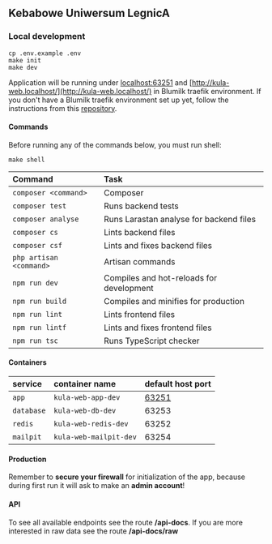 ## Kebabowe Uniwersum LegnicA

### Local development
```
cp .env.example .env
make init
make dev
```
Application will be running under [localhost:63251](localhost:63251) and [http://kula-web.localhost/](http://kula-web.localhost/) in Blumilk traefik environment. If you don't have a Blumilk traefik environment set up yet, follow the instructions from this [repository](https://github.com/blumilksoftware/environment).

#### Commands
Before running any of the commands below, you must run shell:
```
make shell
```

| Command                 | Task                                        |
|:------------------------|:--------------------------------------------|
| `composer <command>`    | Composer                                    |
| `composer test`         | Runs backend tests                          |
| `composer analyse`      | Runs Larastan analyse for backend files     |
| `composer cs`           | Lints backend files                         |
| `composer csf`          | Lints and fixes backend files               |
| `php artisan <command>` | Artisan commands                            |
| `npm run dev`           | Compiles and hot-reloads for development    |
| `npm run build`         | Compiles and minifies for production        |
| `npm run lint`          | Lints frontend files                        |
| `npm run lintf`         | Lints and fixes frontend files              |
| `npm run tsc`           | Runs TypeScript checker                     |


#### Containers

| service    | container name            | default host port               |
|:-----------|:--------------------------|:--------------------------------|
| `app`      | `kula-web-app-dev`     | [63251](http://localhost:63251) |
| `database` | `kula-web-db-dev`      | 63253                           |
| `redis`    | `kula-web-redis-dev`   | 63252                           |
| `mailpit`  | `kula-web-mailpit-dev` | 63254                           |

#### Production

Remember to **secure your firewall** for initialization of the app, because during first run it will ask to make an **admin account**!
#### API

To see all available endpoints see the route **/api-docs**.
If you are more interested in raw data see the route **/api-docs/raw**
